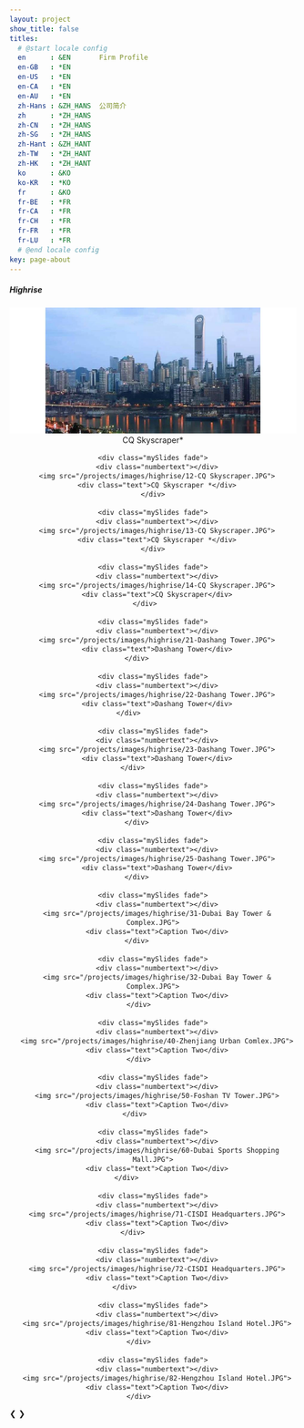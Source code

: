 ```yaml
---
layout: project
show_title: false
titles:
  # @start locale config
  en      : &EN       Firm Profile
  en-GB   : *EN
  en-US   : *EN
  en-CA   : *EN
  en-AU   : *EN
  zh-Hans : &ZH_HANS  公司简介
  zh      : *ZH_HANS
  zh-CN   : *ZH_HANS
  zh-SG   : *ZH_HANS
  zh-Hant : &ZH_HANT
  zh-TW   : *ZH_HANT
  zh-HK   : *ZH_HANT
  ko      : &KO      
  ko-KR   : *KO
  fr      : &KO
  fr-BE   : *FR
  fr-CA   : *FR
  fr-CH   : *FR
  fr-FR   : *FR
  fr-LU   : *FR
  # @end locale config
key: page-about
---
```

##### Highrise

  <div class="slideshow-container">
  <center>
    <div class="mySlides fade">
      <div class="numbertext"></div>
      <img src="/projects/images/highrise/11-CQ Skyscraper.JPG">
      <div class="text">CQ Skyscraper*</div>
    </div>

    <div class="mySlides fade">
      <div class="numbertext"></div>
      <img src="/projects/images/highrise/12-CQ Skyscraper.JPG">
      <div class="text">CQ Skyscraper *</div>
    </div>

    <div class="mySlides fade">
      <div class="numbertext"></div>
      <img src="/projects/images/highrise/13-CQ Skyscraper.JPG">
      <div class="text">CQ Skyscraper *</div>
    </div>

    <div class="mySlides fade">
      <div class="numbertext"></div>
      <img src="/projects/images/highrise/14-CQ Skyscraper.JPG">
      <div class="text">CQ Skyscraper</div>
    </div>    

    <div class="mySlides fade">
      <div class="numbertext"></div>
      <img src="/projects/images/highrise/21-Dashang Tower.JPG">
      <div class="text">Dashang Tower</div>
    </div>        

    <div class="mySlides fade">
      <div class="numbertext"></div>
      <img src="/projects/images/highrise/22-Dashang Tower.JPG">
      <div class="text">Dashang Tower</div>
    </div>            

    <div class="mySlides fade">
      <div class="numbertext"></div>
      <img src="/projects/images/highrise/23-Dashang Tower.JPG">
      <div class="text">Dashang Tower</div>
    </div>          

    <div class="mySlides fade">
      <div class="numbertext"></div>
      <img src="/projects/images/highrise/24-Dashang Tower.JPG">
      <div class="text">Dashang Tower</div>
    </div>        

    <div class="mySlides fade">
      <div class="numbertext"></div>
      <img src="/projects/images/highrise/25-Dashang Tower.JPG">
      <div class="text">Dashang Tower</div>
    </div>        

    <div class="mySlides fade">
      <div class="numbertext"></div>
      <img src="/projects/images/highrise/31-Dubai Bay Tower & Complex.JPG">
      <div class="text">Caption Two</div>
    </div>        

    <div class="mySlides fade">
      <div class="numbertext"></div>
      <img src="/projects/images/highrise/32-Dubai Bay Tower & Complex.JPG">
      <div class="text">Caption Two</div>
    </div>       

    <div class="mySlides fade">
      <div class="numbertext"></div>
      <img src="/projects/images/highrise/40-Zhenjiang Urban Comlex.JPG">
      <div class="text">Caption Two</div>
    </div>       

    <div class="mySlides fade">
      <div class="numbertext"></div>
      <img src="/projects/images/highrise/50-Foshan TV Tower.JPG">
      <div class="text">Caption Two</div>
    </div>         

    <div class="mySlides fade">
      <div class="numbertext"></div>
      <img src="/projects/images/highrise/60-Dubai Sports Shopping Mall.JPG">
      <div class="text">Caption Two</div>
    </div>             

    <div class="mySlides fade">
      <div class="numbertext"></div>
      <img src="/projects/images/highrise/71-CISDI Headquarters.JPG">
      <div class="text">Caption Two</div>
    </div>          

    <div class="mySlides fade">
      <div class="numbertext"></div>
      <img src="/projects/images/highrise/72-CISDI Headquarters.JPG">
      <div class="text">Caption Two</div>
    </div>              

    <div class="mySlides fade">
      <div class="numbertext"></div>
      <img src="/projects/images/highrise/81-Hengzhou Island Hotel.JPG">
      <div class="text">Caption Two</div>
    </div>       

    <div class="mySlides fade">
      <div class="numbertext"></div>
      <img src="/projects/images/highrise/82-Hengzhou Island Hotel.JPG">
      <div class="text">Caption Two</div>
    </div>       

  </center>
  <a class="prev" onclick="plusSlides(-1)">&#10094;</a>
  <a class="next" onclick="plusSlides(1)">&#10095;</a>

  </div>
  <br>

  <div style="text-align:center">
    
  </div>

  <script>
  var slideIndex = 1;
  showSlides(slideIndex);

  function plusSlides(n) {
    showSlides(slideIndex += n);
  }

  function currentSlide(n) {
    showSlides(slideIndex = n);
  }

  function showSlides(n) {
    var i;
    var slides = document.getElementsByClassName("mySlides");
    var dots = document.getElementsByClassName("dot");
    if (n > slides.length) {slideIndex = 1}    
    if (n < 1) {slideIndex = slides.length}
    for (i = 0; i < slides.length; i++) {
        slides[i].style.display = "none";  
    }
    for (i = 0; i < dots.length; i++) {
        dots[i].className = dots[i].className.replace(" active", "");
    }
    slides[slideIndex-1].style.display = "block";  
    dots[slideIndex-1].className += " active";
  }
  </script>
